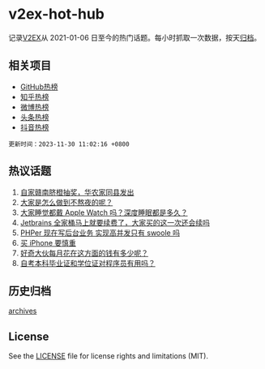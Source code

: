# v2ex-hot-hub

 记录[V2EX](https://www.v2ex.com/)从 2021-01-06 日至今的热门话题。每小时抓取一次数据，按天[归档](archives)。
 
 ## 相关项目

- [GitHub热榜](https://github.com/it985/github-hot-hub)
- [知乎热榜](https://github.com/it985/zhihu-hot-hub)
- [微博热榜](https://github.com/it985/weibo-hot-hub)
- [头条热榜](https://github.com/it985/toutiao-hot-hub)
- [抖音热榜](https://github.com/it985/douyin-hot-hub)


 `更新时间：2023-11-30 11:02:16 +0800`

## 热议话题

1. [自家赣南脐橙抽奖，华农家同县发出](https://www.v2ex.com/t/996196)
1. [大家是怎么做到不熬夜的呢？](https://www.v2ex.com/t/996172)
1. [大家睡觉都戴 Apple Watch 吗？深度睡眠都是多久？](https://www.v2ex.com/t/996242)
1. [Jetbrains 全家桶马上就要续费了，大家买的这一次还会续吗](https://www.v2ex.com/t/996192)
1. [PHPer 现在写后台业务 实现高并发只有 swoole 吗](https://www.v2ex.com/t/996296)
1. [买 iPhone 要慎重](https://www.v2ex.com/t/996248)
1. [好奇大伙每月花在这方面的钱有多少呢？](https://www.v2ex.com/t/996421)
1. [自考本科毕业证和学位证对程序员有用吗？](https://www.v2ex.com/t/996290)

## 历史归档

[archives](archives)

## License

See the [LICENSE](LICENSE) file for license rights and limitations (MIT).
